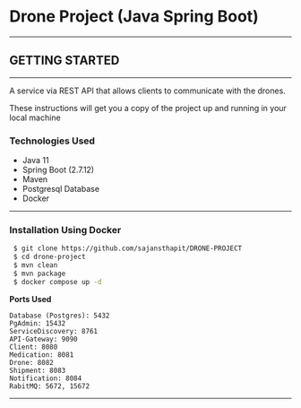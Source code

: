 # Drone Project (Java Spring Boot)

---

## GETTING STARTED

---
A service via REST API that allows clients to communicate with the drones.

These instructions will get you a copy of the project up and running in your local machine

### Technologies Used
- Java 11
- Spring Boot (2.7.12)
- Maven
- Postgresql Database
- Docker

---

### Installation Using Docker
```sh
 $ git clone https://github.com/sajansthapit/DRONE-PROJECT
 $ cd drone-project
 $ mvn clean
 $ mvn package
 $ docker compose up -d
```

**Ports Used**
```
Database (Postgres): 5432
PgAdmin: 15432
ServiceDiscovery: 8761
API-Gateway: 9090
Client: 8080
Medication: 8081
Drone: 8082
Shipment: 8083
Notification: 8084
RabitMQ: 5672, 15672
```

---